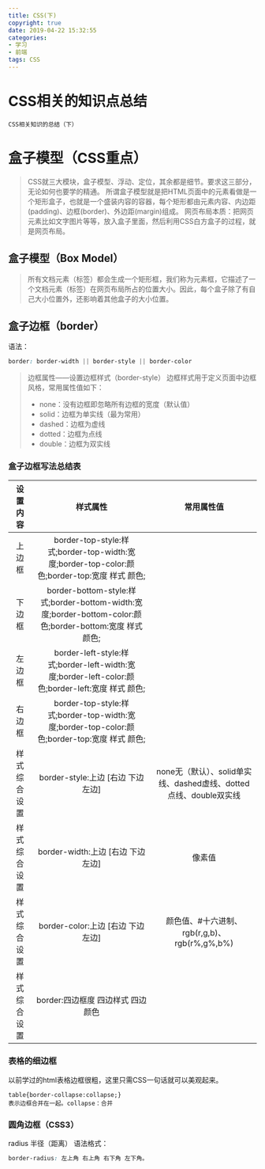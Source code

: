 ```yaml
---
title: CSS(下)
copyright: true
date: 2019-04-22 15:32:55
categories:
- 学习
- 前端
tags: CSS
---
```

CSS相关的知识点总结
===
`CSS相关知识的总结（下）`
<!--more-->
# 盒子模型（CSS重点）
>CSS就三大模块，盒子模型、浮动、定位，其余都是细节。要求这三部分，无论如何也要学的精通。
>所谓盒子模型就是把HTML页面中的元素看做是一个矩形盒子，也就是一个盛装内容的容器，每个矩形都由元素内容、内边距(padding)、边框(border)、外边距(margin)组成。
>网页布局本质：把网页元素比如文字图片等等，放入盒子里面，然后利用CSS白方盒子的过程，就是网页布局。
## 盒子模型（Box Model）
>所有文档元素（标签）都会生成一个矩形框，我们称为元素框，它描述了一个文档元素（标签）在网页布局所占的位置大小。因此，每个盒子除了有自己大小位置外，还影响着其他盒子的大小位置。
## 盒子边框（border）
语法：
```css
border: border-width || border-style || border-color
```
>边框属性——设置边框样式（border-style）
>边框样式用于定义页面中边框风格，常用属性值如下：
>- none：没有边框即忽略所有边框的宽度（默认值）
>- solid：边框为单实线（最为常用）
>- dashed：边框为虚线
>- dotted：边框为点线
>- double：边框为双实线
### 盒子边框写法总结表


设置内容|样式属性|常用属性值
:-:|:-:|:-:
上边框|border-top-style:样式;border-top-width:宽度;border-top-color:颜色;border-top:宽度 样式 颜色;|
下边框|border-bottom-style:样式;border-bottom-width:宽度;border-bottom-color:颜色;border-bottom:宽度 样式 颜色;|
左边框|border-left-style:样式;border-left-width:宽度;border-left-color:颜色;border-left:宽度 样式 颜色;|
右边框|border-top-style:样式;border-top-width:宽度;border-top-color:颜色;border-top:宽度 样式 颜色;|
样式综合设置|border-style:上边 [右边 下边 左边]| none无（默认）、solid单实线、dashed虚线、dotted点线、double双实线
样式综合设置|border-width:上边 [右边 下边 左边]|像素值
样式综合设置|border-color:上边 [右边 下边 左边]|颜色值、#十六进制、rgb(r,g,b)、rgb(r%,g%,b%)
样式综合设置|border:四边框度 四边样式 四边颜色|

### 表格的细边框
以前学过的html表格边框很粗，这里只需CSS一句话就可以美观起来。
```
table{border-collapse:collapse;}
表示边框合并在一起。collapse：合并
```
### 圆角边框（CSS3）
radius 半径（距离）
语法格式：
```css
border-radius: 左上角 右上角 右下角 左下角。
```